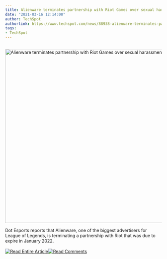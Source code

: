 ```yaml
---
title: Alienware terminates partnership with Riot Games over sexual harassment allegations
date: "2021-03-16 12:14:00"
author: TechSpot
authorlink: https://www.techspot.com/news/88938-alienware-terminates-partnership-riot-following-sexual-harassment-allegations.html
tags:
- TechSpot
---
```

<a href="https://www.techspot.com/news/88938-alienware-terminates-partnership-riot-following-sexual-harassment-allegations.html" target="_blank"><img src="https://static.techspot.com/images2/news/ts3_thumbs/2021/03/2021-03-16-ts3_thumbs-14c.jpg" width="800" height="560" style="padding: 15px 0" title="Alienware terminates partnership with Riot Games over sexual harassment allegations" /></a><br />Dot Esports reports that Alienware, one of the biggest advertisers for League of Legends, is terminating a partnership with Riot that was due to expire in January 2022.<br /><br /><a href="https://www.techspot.com/news/88938-alienware-terminates-partnership-riot-following-sexual-harassment-allegations.html"><img src="https://static.techspot.com/images/rss/rss_buttons_01.png" border="0" alt="Read Entire Article" /></a><a href="https://www.techspot.com/news/88938-alienware-terminates-partnership-riot-following-sexual-harassment-allegations.html#comments"><img src="https://static.techspot.com/images/rss/rss_buttons_02.png" border="0" alt="Read Comments" /></a><br /><br />
